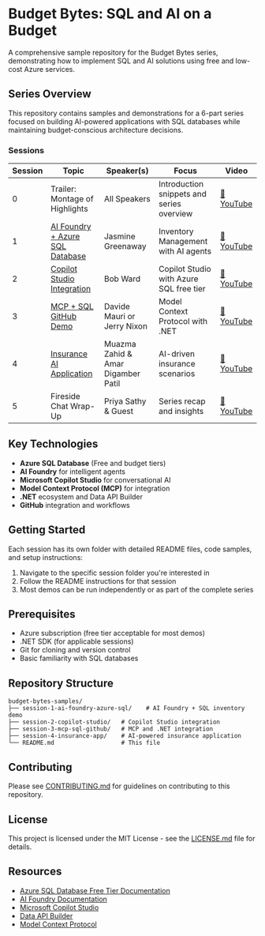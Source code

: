 # Budget Bytes: SQL and AI on a Budget

A comprehensive sample repository for the Budget Bytes series, demonstrating how to implement SQL and AI solutions using free and low-cost Azure services.

## Series Overview

This repository contains samples and demonstrations for a 6-part series focused on building AI-powered applications with SQL databases while maintaining budget-conscious architecture decisions.

### Sessions

| Session | Topic | Speaker(s) | Focus | Video |
|---------|-------|------------|-------|-------|
| 0 | Trailer: Montage of Highlights | All Speakers | Introduction snippets and series overview | [🎥 YouTube](https://www.youtube.com/watch?v=TRAILER_VIDEO_ID) |
| 1 | [AI Foundry + Azure SQL Database](./session-1-ai-foundry-azure-sql/) | Jasmine Greenaway | Inventory Management with AI agents | [🎥 YouTube](https://www.youtube.com/watch?v=SESSION1_VIDEO_ID) |
| 2 | [Copilot Studio Integration](./session-2-copilot-studio/) | Bob Ward | Copilot Studio with Azure SQL free tier | [🎥 YouTube](https://www.youtube.com/watch?v=SESSION2_VIDEO_ID) |
| 3 | [MCP + SQL GitHub Demo](./session-3-mcp-sql-github/) | Davide Mauri or Jerry Nixon | Model Context Protocol with .NET | [🎥 YouTube](https://www.youtube.com/watch?v=SESSION3_VIDEO_ID) |
| 4 | [Insurance AI Application](./session-4-insurance-app/) | Muazma Zahid & Amar Digamber Patil | AI-driven insurance scenarios | [🎥 YouTube](https://www.youtube.com/watch?v=SESSION4_VIDEO_ID) |
| 5 | Fireside Chat Wrap-Up| Priya Sathy & Guest | Series recap and insights | [🎥 YouTube](https://www.youtube.com/watch?v=SESSION5_VIDEO_ID) |

## Key Technologies

- **Azure SQL Database** (Free and budget tiers)
- **AI Foundry** for intelligent agents
- **Microsoft Copilot Studio** for conversational AI
- **Model Context Protocol (MCP)** for integration
- **.NET** ecosystem and Data API Builder
- **GitHub** integration and workflows

## Getting Started

Each session has its own folder with detailed README files, code samples, and setup instructions:

1. Navigate to the specific session folder you're interested in
2. Follow the README instructions for that session
3. Most demos can be run independently or as part of the complete series

## Prerequisites

- Azure subscription (free tier acceptable for most demos)
- .NET SDK (for applicable sessions)
- Git for cloning and version control
- Basic familiarity with SQL databases

## Repository Structure

```
budget-bytes-samples/
├── session-1-ai-foundry-azure-sql/    # AI Foundry + SQL inventory demo
├── session-2-copilot-studio/   # Copilot Studio integration
├── session-3-mcp-sql-github/   # MCP and .NET integration
├── session-4-insurance-app/    # AI-powered insurance application
└── README.md                   # This file
```

## Contributing

Please see [CONTRIBUTING.md](./CONTRIBUTING.md) for guidelines on contributing to this repository.

## License

This project is licensed under the MIT License - see the [LICENSE.md](./LICENSE.md) file for details.

## Resources

- [Azure SQL Database Free Tier Documentation](https://docs.microsoft.com/azure/azure-sql/)
- [AI Foundry Documentation](https://docs.microsoft.com/azure/ai-foundry/)
- [Microsoft Copilot Studio](https://docs.microsoft.com/microsoft-copilot-studio/)
- [Data API Builder](https://learn.microsoft.com/azure/data-api-builder/)
- [Model Context Protocol](https://modelcontextprotocol.io/)
